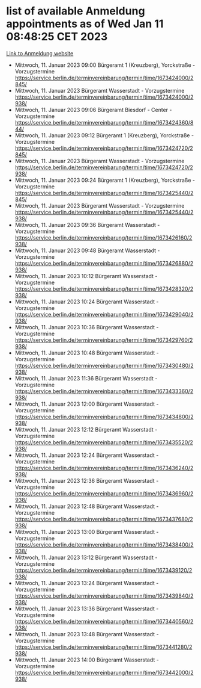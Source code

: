 # list of available Anmeldung appointments as of Wed Jan 11 08:48:25 CET 2023
[Link to Anmeldung website](https://service.berlin.de/terminvereinbarung/termin/tag.php?termin=0&anliegen[]=120686&dienstleisterlist=122210,122217,327316,122219,327312,122227,327314,122231,327346,122243,327348,122252,329742,122260,329745,122262,329748,122254,329751,122271,327278,122273,327274,122277,327276,330436,122280,327294,122282,327290,122284,327292,327539,122291,327270,122285,327266,122286,327264,122296,327268,150230,329760,122301,327282,122297,327286,122294,327284,122312,329763,122314,329775,122304,327330,122311,327334,122309,327332,122281,327352,122279,329772,122276,327324,122274,327326,122267,329766,122246,327318,122251,327320,122257,327322,122208,327298,122226,327300,121362,121364&herkunft=http%3A%2F%2Fservice.berlin.de%2Fdienstleistung%2F120686%2F)
- Mittwoch, 11. Januar 2023 09:00 Bürgeramt 1 (Kreuzberg), Yorckstraße - Vorzugstermine https://service.berlin.de/terminvereinbarung/termin/time/1673424000/2845/
- Mittwoch, 11. Januar 2023  Bürgeramt Wasserstadt - Vorzugstermine https://service.berlin.de/terminvereinbarung/termin/time/1673424000/2938/
- Mittwoch, 11. Januar 2023 09:06 Bürgeramt Biesdorf - Center - Vorzugstermine https://service.berlin.de/terminvereinbarung/termin/time/1673424360/844/
- Mittwoch, 11. Januar 2023 09:12 Bürgeramt 1 (Kreuzberg), Yorckstraße - Vorzugstermine https://service.berlin.de/terminvereinbarung/termin/time/1673424720/2845/
- Mittwoch, 11. Januar 2023  Bürgeramt Wasserstadt - Vorzugstermine https://service.berlin.de/terminvereinbarung/termin/time/1673424720/2938/
- Mittwoch, 11. Januar 2023 09:24 Bürgeramt 1 (Kreuzberg), Yorckstraße - Vorzugstermine https://service.berlin.de/terminvereinbarung/termin/time/1673425440/2845/
- Mittwoch, 11. Januar 2023  Bürgeramt Wasserstadt - Vorzugstermine https://service.berlin.de/terminvereinbarung/termin/time/1673425440/2938/
- Mittwoch, 11. Januar 2023 09:36 Bürgeramt Wasserstadt - Vorzugstermine https://service.berlin.de/terminvereinbarung/termin/time/1673426160/2938/
- Mittwoch, 11. Januar 2023 09:48 Bürgeramt Wasserstadt - Vorzugstermine https://service.berlin.de/terminvereinbarung/termin/time/1673426880/2938/
- Mittwoch, 11. Januar 2023 10:12 Bürgeramt Wasserstadt - Vorzugstermine https://service.berlin.de/terminvereinbarung/termin/time/1673428320/2938/
- Mittwoch, 11. Januar 2023 10:24 Bürgeramt Wasserstadt - Vorzugstermine https://service.berlin.de/terminvereinbarung/termin/time/1673429040/2938/
- Mittwoch, 11. Januar 2023 10:36 Bürgeramt Wasserstadt - Vorzugstermine https://service.berlin.de/terminvereinbarung/termin/time/1673429760/2938/
- Mittwoch, 11. Januar 2023 10:48 Bürgeramt Wasserstadt - Vorzugstermine https://service.berlin.de/terminvereinbarung/termin/time/1673430480/2938/
- Mittwoch, 11. Januar 2023 11:36 Bürgeramt Wasserstadt - Vorzugstermine https://service.berlin.de/terminvereinbarung/termin/time/1673433360/2938/
- Mittwoch, 11. Januar 2023 12:00 Bürgeramt Wasserstadt - Vorzugstermine https://service.berlin.de/terminvereinbarung/termin/time/1673434800/2938/
- Mittwoch, 11. Januar 2023 12:12 Bürgeramt Wasserstadt - Vorzugstermine https://service.berlin.de/terminvereinbarung/termin/time/1673435520/2938/
- Mittwoch, 11. Januar 2023 12:24 Bürgeramt Wasserstadt - Vorzugstermine https://service.berlin.de/terminvereinbarung/termin/time/1673436240/2938/
- Mittwoch, 11. Januar 2023 12:36 Bürgeramt Wasserstadt - Vorzugstermine https://service.berlin.de/terminvereinbarung/termin/time/1673436960/2938/
- Mittwoch, 11. Januar 2023 12:48 Bürgeramt Wasserstadt - Vorzugstermine https://service.berlin.de/terminvereinbarung/termin/time/1673437680/2938/
- Mittwoch, 11. Januar 2023 13:00 Bürgeramt Wasserstadt - Vorzugstermine https://service.berlin.de/terminvereinbarung/termin/time/1673438400/2938/
- Mittwoch, 11. Januar 2023 13:12 Bürgeramt Wasserstadt - Vorzugstermine https://service.berlin.de/terminvereinbarung/termin/time/1673439120/2938/
- Mittwoch, 11. Januar 2023 13:24 Bürgeramt Wasserstadt - Vorzugstermine https://service.berlin.de/terminvereinbarung/termin/time/1673439840/2938/
- Mittwoch, 11. Januar 2023 13:36 Bürgeramt Wasserstadt - Vorzugstermine https://service.berlin.de/terminvereinbarung/termin/time/1673440560/2938/
- Mittwoch, 11. Januar 2023 13:48 Bürgeramt Wasserstadt - Vorzugstermine https://service.berlin.de/terminvereinbarung/termin/time/1673441280/2938/
- Mittwoch, 11. Januar 2023 14:00 Bürgeramt Wasserstadt - Vorzugstermine https://service.berlin.de/terminvereinbarung/termin/time/1673442000/2938/
